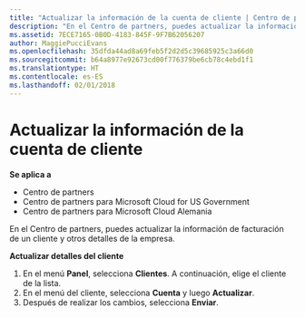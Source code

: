 ```yaml
---
title: "Actualizar la información de la cuenta de cliente | Centro de partners"
description: "En el Centro de partners, puedes actualizar la información de facturación de un cliente y otros detalles de la empresa."
ms.assetid: 7ECE7165-0B0D-4183-845F-9F7B62056207
author: MaggiePucciEvans
ms.openlocfilehash: 35dfda44ad8a69feb5f2d2d5c39685925c3a66d0
ms.sourcegitcommit: b64a8977e92673cd00f776379be6cb78c4ebd1f1
ms.translationtype: HT
ms.contentlocale: es-ES
ms.lasthandoff: 02/01/2018
---
```

# <a name="update-customer-account-info"></a>Actualizar la información de la cuenta de cliente

**Se aplica a**

-  Centro de partners
-  Centro de partners para Microsoft Cloud for US Government
-  Centro de partners para Microsoft Cloud Alemania

En el Centro de partners, puedes actualizar la información de facturación de un cliente y otros detalles de la empresa.

**Actualizar detalles del cliente**

1.  En el menú **Panel**, selecciona **Clientes**. A continuación, elige el cliente de la lista.
2.  En el menú del cliente, selecciona **Cuenta** y luego **Actualizar**.
3.  Después de realizar los cambios, selecciona **Enviar**.

 

 



